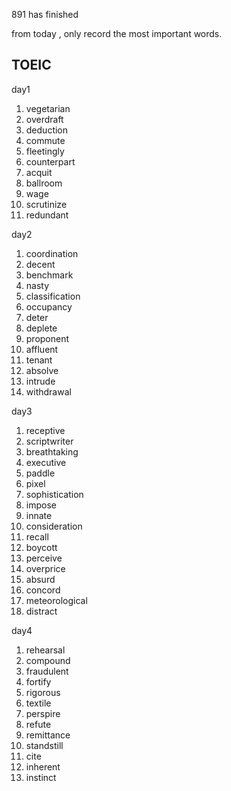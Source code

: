891 has finished

from today , only record the most important words.

## TOEIC 

day1

1. vegetarian
2. overdraft
3. deduction
4. commute
5. fleetingly
6. counterpart
7. acquit
8. ballroom
9. wage
10. scrutinize
11. redundant

day2

1. coordination
2. decent
3. benchmark
4. nasty
5. classification
6. occupancy
7. deter
8. deplete
9. proponent
10. affluent
11. tenant
12. absolve
13. intrude
14. withdrawal

day3

1. receptive
2. scriptwriter
3. breathtaking
4. executive
5. paddle
6. pixel
7. sophistication
8. impose
9. innate
10. consideration
11. recall
12. boycott
13. perceive
14. overprice
15. absurd
16. concord
17. meteorological
18. distract

day4

1. rehearsal
2. compound
3. fraudulent
4. fortify
5. rigorous
6. textile
7. perspire
8. refute
9. remittance
10. standstill
11. cite
12. inherent
13. instinct

